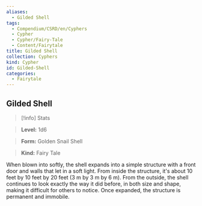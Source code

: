 ```yaml
---
aliases:
  - Gilded Shell
tags:
  - Compendium/CSRD/en/Cyphers
  - Cypher
  - Cypher/Fairy-Tale
  - Content/Fairytale
title: Gilded Shell
collection: Cyphers
kind: Cypher
id: Gilded-Shell
categories:
  - Fairytale
---
```

## Gilded Shell    
>[!info] Stats    
> **Level:** 1d6    
> **Form:** Golden Snail Shell    
> **Kind:** Fairy Tale  
    
When blown into softly, the shell expands into a simple structure with a front door and walls that let in a soft light. From inside the structure, it's about 10 feet by 10 feet by 20 feet (3 m by 3 m by 6 m). From the outside, the shell continues to look exactly the way it did before, in both size and shape, making it difficult for others to notice. Once expanded, the structure is permanent and immobile.
